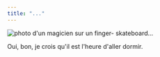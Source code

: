 ```yaml
---
title: "..."
---
```


![photo d'un magicien sur un finger-
skateboard...](http://farm4.static.flickr.com/3049/3082863881_6c1e886e63.jpg)

Oui, bon, je crois qu'il est l'heure d'aller dormir.

